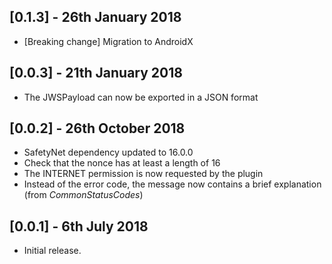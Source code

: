 ## [0.1.3] - 26th January 2018

* [Breaking change] Migration to AndroidX

## [0.0.3] - 21th January 2018

* The JWSPayload can now be exported in a JSON format

## [0.0.2] - 26th October 2018

* SafetyNet dependency updated to 16.0.0
* Check that the nonce has at least a length of 16
* The INTERNET permission is now requested by the plugin
* Instead of the error code, the message now contains a brief explanation (from _CommonStatusCodes_)

## [0.0.1] - 6th July 2018

* Initial release.
